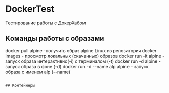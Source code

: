 # DockerTest
Тестирование работы с ДокерХабом

## Kоманды работы с образами

docker pull alpine                -получить образ alpine Linux из репозитория
docker images                     - просмотр локальных (скачанных) образов
docker run -it alpine             - запуск образа интерактивно(-i) с терминалом (-t) 
docker run -d alpine              - запуск образа в фоне (-d)
docker run -d --name alp alpine   - запуск образа с именем alp (--name)

```

## Контейнеры
```
```

